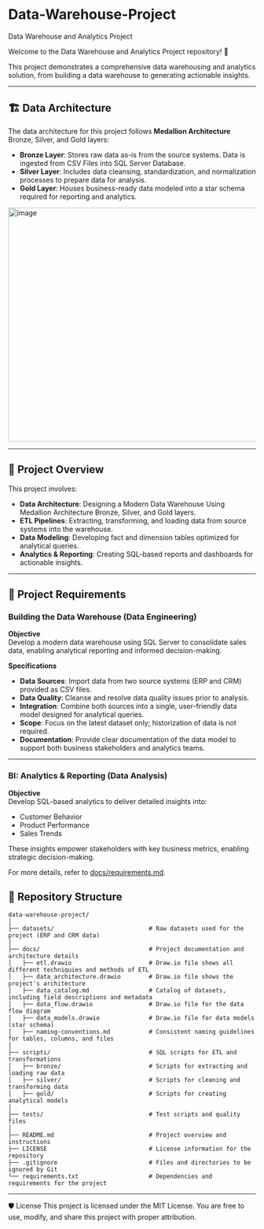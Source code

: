 # Data-Warehouse-Project
Data Warehouse and Analytics Project

Welcome to the Data Warehouse and Analytics Project repository! 🚀

This project demonstrates a comprehensive data warehousing and analytics solution, from building a data warehouse to generating actionable insights. 

---

## 🏗️ Data Architecture
The data architecture for this project follows **Medallion Architecture** Bronze, Silver, and Gold layers: 

- **Bronze Layer**: Stores raw data as-is from the source systems. Data is ingested from CSV Files into SQL Server Database.  
- **Silver Layer**: Includes data cleansing, standardization, and normalization processes to prepare data for analysis.  
- **Gold Layer**: Houses business-ready data modeled into a star schema required for reporting and analytics.  

<img width="949" height="476" alt="image" src="https://github.com/user-attachments/assets/0971bc2f-63a5-4085-9c07-aab74da8c314" />

---

## 📖 Project Overview
This project involves:

- **Data Architecture**: Designing a Modern Data Warehouse Using Medallion Architecture Bronze, Silver, and Gold layers.  
- **ETL Pipelines**: Extracting, transforming, and loading data from source systems into the warehouse.  
- **Data Modeling**: Developing fact and dimension tables optimized for analytical queries.  
- **Analytics & Reporting**: Creating SQL-based reports and dashboards for actionable insights.  

---

## 🚀 Project Requirements

### Building the Data Warehouse (Data Engineering)

**Objective**  
Develop a modern data warehouse using SQL Server to consolidate sales data, enabling analytical reporting and informed decision-making.

**Specifications**
- **Data Sources**: Import data from two source systems (ERP and CRM) provided as CSV files.  
- **Data Quality**: Cleanse and resolve data quality issues prior to analysis.  
- **Integration**: Combine both sources into a single, user-friendly data model designed for analytical queries.  
- **Scope**: Focus on the latest dataset only; historization of data is not required.  
- **Documentation**: Provide clear documentation of the data model to support both business stakeholders and analytics teams.  

---

### BI: Analytics & Reporting (Data Analysis)

**Objective**  
Develop SQL-based analytics to deliver detailed insights into:
- Customer Behavior  
- Product Performance  
- Sales Trends  

These insights empower stakeholders with key business metrics, enabling strategic decision-making.

For more details, refer to [docs/requirements.md](docs/requirements.md).

## 📂 Repository Structure
```
data-warehouse-project/
│
├── datasets/                           # Raw datasets used for the project (ERP and CRM data)
│
├── docs/                               # Project documentation and architecture details
│   ├── etl.drawio                      # Draw.io file shows all different techniquies and methods of ETL
│   ├── data_architecture.drawio        # Draw.io file shows the project's architecture
│   ├── data_catalog.md                 # Catalog of datasets, including field descriptions and metadata
│   ├── data_flow.drawio                # Draw.io file for the data flow diagram
│   ├── data_models.drawio              # Draw.io file for data models (star schema)
│   ├── naming-conventions.md           # Consistent naming guidelines for tables, columns, and files
│
├── scripts/                            # SQL scripts for ETL and transformations
│   ├── bronze/                         # Scripts for extracting and loading raw data
│   ├── silver/                         # Scripts for cleaning and transforming data
│   ├── gold/                           # Scripts for creating analytical models
│
├── tests/                              # Test scripts and quality files
│
├── README.md                           # Project overview and instructions
├── LICENSE                             # License information for the repository
├── .gitignore                          # Files and directories to be ignored by Git
└── requirements.txt                    # Dependencies and requirements for the project
```
---


🛡️ License
This project is licensed under the MIT License. You are free to use, modify, and share this project with proper attribution.

